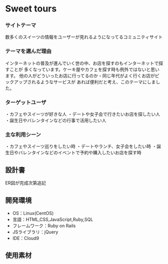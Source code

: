 # Sweet tours

### サイトテーマ
数多くのスイーツの情報をユーザーが見れるようになってるコミュニティサイト

### テーマを選んだ理由
インターネットの普及が進んでいく世の中、お店を探すのもインターネットで探すことが
多くなっています。ケーキ屋やカフェを探す時も例外ではないと思います。
他の人がどういったお店に行ってるのか・同じ年代がよく行くお店がピックアップされるようなサービスが
あれば便利だと考え、このテーマにしました。

### ターゲットユーザ
・カフェやスイーツが好きな人
・デートや女子会で行きたいお店を探したい人
・誕生日やバレンタインなどの行事で活用したい人

### 主な利用シーン
・カフェやスイーツ巡りをしたい時
・デートやランチ、女子会をしたい時
・誕生日やバレンタインなどのイベントで予約や購入したいお店を探す時

## 設計書
ER図が完成次第追記

## 開発環境
- OS：Linux(CentOS)
- 言語：HTML,CSS,JavaScript,Ruby,SQL
- フレームワーク：Ruby on Rails
- JSライブラリ：jQuery
- IDE：Cloud9

## 使用素材